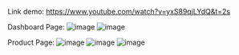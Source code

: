 Link demo: https://www.youtube.com/watch?v=yxS89qjLYdQ&t=2s

Dashboard Page:
![image](https://github.com/cvtai105/MyShop/assets/95127990/b04912d0-eba2-4a7d-82f1-410274e0cb01)
![image](https://github.com/cvtai105/MyShop/assets/95127990/6a2f7111-7cdc-4cbb-a0a7-4b6a0f65c435)

Product Page:
![image](https://github.com/cvtai105/MyShop/assets/95127990/653ca16d-c41b-47a6-b4dc-b8e44570ddea)
![image](https://github.com/cvtai105/MyShop/assets/95127990/58f3f1cd-26a8-4cd6-8ee1-cd368249d6af)
![image](https://github.com/cvtai105/MyShop/assets/95127990/d37349ad-b34a-4aaf-956a-f3b998644053)

